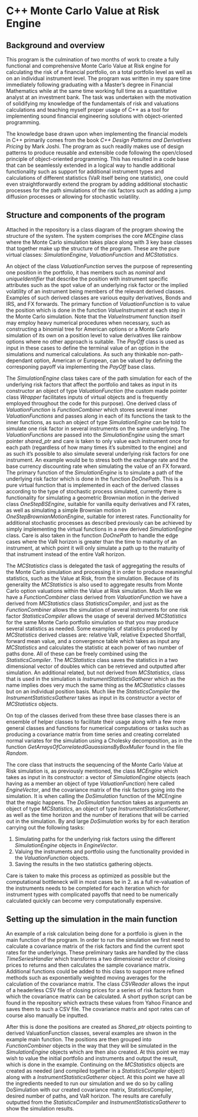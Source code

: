 # C++ Monte Carlo Value at Risk Engine

## Background and overview

This program is the culmination of two months of work to create a fully functional and comprehensive Monte Carlo Value at Risk engine for calculating the risk of a financial portfolio, on a total portfolio level as well as on an individual instrument level. The program was written in my spare time immediately following graduating with a Master’s degree in Financial Mathematics while at the same time working full time as a quantitative analyst at an investment bank. The task was undertaken with the motivation of solidifying my knowledge of the fundamentals of risk and valuations calculations and teaching myself proper usage of C++ as a tool for implementing sound financial engineering solutions with object-oriented programming.

The knowledge base drawn upon when implementing the financial models in C++ primarily comes from the book *C++ Design Patterns and Derivatives Pricing* by Mark Joshi. The program as such readily makes use of design patterns to produce reusable and extensible code following the open/closed principle of object-oriented programming. This has resulted in a code base that can be seamlessly extended in a logical way to handle additional functionality such as support for additional instrument types and calculations of different statistics (VaR itself being one statistic), one could even straightforwardly extend the program by adding additional stochastic processes for the path simulations of the risk factors such as adding a jump diffusion processes or allowing for stochastic volatility.

## Structure and components of the program

Attached in the repository is a class diagram of the program showing the structure of the system. The system comprises the core *MCEngine* class where the Monte Carlo simulation takes place along with 3 key base classes that together make up the structure of the program. These are the pure virtual classes: *SimulationEngine*, *ValuationFunction* and *MCStatistics*. 

An object of the class *ValuationFunction* serves the purpose of representing one position in the portfolio, it has members such as *nominal* and *uniqueIdentifier* that describe the position with instrument specific attributes such as the spot value of an underlying risk factor or the implied volatility of an instrument being members of the relevant derived classes. Examples of such derived classes are various equity derivatives, Bonds and IRS, and FX forwards. The primary function of *ValuationFunction* is to value the position which is done in the function *ValueInstrument* at each step in the Monte Carlo simulation. Note that the *ValueInstrument* function itself may employ heavy numerical procedures when necessary, such as constructing a binomial tree for American options or a Monte Carlo simulation of its own on a position level to value derivatives like rainbow options where no other approach is suitable. The *PayOff* class is used as input in these cases to define the terminal value of an option in the simulations and numerical calculations. As such any thinkable non-path-dependant option, American or European, can be valued by defining the corresponing payoff via implementing the *PayOff* base class.

The *SimulationEngine* class takes care of the path simulation for each of the underlying risk factors that affect the portfolio and takes as input in its constructor an object of type *ValuationFunction* (the custom made pointer class *Wrapper* facilitates inputs of virtual objects and is frequently employed throughout the code for this purpose). One derived class of *ValuationFunction* is *FunctionCombiner* which stores several inner *ValuationFunctions* and passes along in each of its functions the task to the inner functions, as such an object of type *SimulationEngine* can be told to simulate one risk factor in several instruments on the same underlying. The *ValuationFunctions* are passed into the *SimulationEngine* using the smart pointer *shared_ptr* and care is taken to only value each instrument once for each path (regardless of how many times it’s submitted to the engine) and as such it’s possible to also simulate several underlying risk factors for one instrument. An example would be to stress both the exchange rate and the base currency discounting rate when simulating the value of an FX forward. The primary function of the *SimulationEngine* is to simulate a path of the underlying risk factor which is done in the function *DoOnePath*. This is a pure virtual function that is implemented in each of the derived classes according to the type of stochastic process simulated, currently there is functionality for simulating a geometric Brownian motion in the derived class *OneStepBSEngine*, suitable for vanilla equity derivatives and FX rates, as well as simulating a simple Brownian motion in *OneStepBrownianMotionEngine*, suitable for interest rates. Functionality for additional stochastic processes as described previously can be achieved by simply implementing the virtual functions in a new derived *SimulationEngine* class. Care is also taken in the function *DoOnePath* to handle the edge cases where the VaR horizon is greater than the time to maturity of an instrument, at which point it will only simulate a path up to the maturity of that instrument instead of the entire VaR horizon.

The *MCStatistics* class is delegated the task of aggregating the results of the Monte Carlo simulation and processing it in order to produce meaningful statistics, such as the Value at Risk, from the simulation. Because of its generality the *MCStatistics* is also used to aggregate results from Monte Carlo option valuations within the Value at Risk simulation. Much like we have a *FunctionCombiner* class derived from *ValuationFunction* we have a derived from *MCStatistics* class *StatisticsCompiler*, and just as the *FunctionCombiner* allows the simulation of several instruments for one risk factor *StatisticsCompiler* allows the usage of several derived *MCStatistics* for the same Monte Carlo portfolio simulation so that you may produce several statistics as needed. Some examples of statistics produced by *MCStatistics* derived classes are: relative VaR, relative Expected Shortfall, forward mean value, and a convergence table which takes as input any *MCStatistics* and calculates the statistic at each power of two number of paths done. All of these can be freely combined using the *StatisticsCompiler*. The *MCStatistics* class saves the statistics in a two dimensional vector of doubles which can be retrieved and outputted after simulation. An additional related, but not derived from *MCStatistics*, class that is used in the simulation is *InstrumentStatisticsGatherer* which as the name implies does very much the same thing as the *MCStatistics* classes but on an individual position basis. Much like the *StatisticsCompiler* the *InstrumentStatisticsGatherer* takes as input in its constructor a vector of *MCStatistics* objects.

On top of the classes derived from these three base classes there is an ensemble of helper classes to facilitate their usage along with a few more general classes and functions for numerical computations or tasks such as producing a covariance matrix from time series and creating correlated normal variates for the simulation using a Cholesky decomposition, as in the function *GetArraysOfCorrelatedGauassiansByBoxMuller* found in the file *Random*.

The core class that instructs the sequencing of the Monte Carlo Value at Risk simulation is, as previously mentioned, the class *MCEngine* which takes as input in its constructor: a vector of *SimulationEngine* objects (each having as a member an object of type *ValuationFunction*) here called *EngineVector*, and the covariance matrix of the risk factors going into the simulation. It is when calling the *DoSimulation* function of the MCEngine that the magic happens. The *DoSimulation* function takes as arguments an object of type *MCStatistics*, an object of type *InstrumentStatisticsGatherer*, as well as the time horizon and the number of iterations that will be carried out in the simulation. By and large *DoSimulation* works by for each iteration carrying out the following tasks:
1. Simulating paths for the underlying risk factors using the different *SimulationEngine* objects in *EngineVector*.
2. Valuing the instruments and portfolio using the functionality provided in the *ValuationFunction* objects.
3. Saving the results in the two statistics gathering objects.

Care is taken to make this process as optimized as possible but the computational bottleneck will in most cases be in 2. as a full re-valuation of the instruments needs to be completed for each iteration which for instrument types with complicated payoffs that need to be numerically calculated quickly can become very computationally expensive.

## Setting up the simulation in the main function

An example of a risk calculation being done for a portfolio is given in the main function of the program. In order to run the simulation we first need to calculate a covariance matrix of the risk factors and find the current spot rates for the underlyings. These preliminary tasks are handled by the class *TimeSeriesHandler* which transforms a two dimensional vector of closing prices to returns and then calculates the sample covariance matrix. Additional functions could be added to this class to support more refined methods such as exponentially weighted moving averages for the calculation of the covariance matrix. The class *CSVReader* allows the input of a headerless CSV file of closing prices for a series of risk factors from which the covariance matrix can be calculated. A short python script can be found in the repository which extracts these values from Yahoo Finance and saves them to such a CSV file. The covariance matrix and spot rates can of course also manually be inputted.

After this is done the positions are created as *Shared_ptr* objects pointing to derived ValuationFunction classes, several examples are shwon in the example main function. The positions are then grouped into *FunctionCombiner* objects in the way that they will be simulated in the *SimulationEngine* objects which are then also created.
At this point we may wish to value the initial portfolio and instruments and output the result, which is done in the example. Continuing on the *MCStatistics* objects are created as needed (and compiled together in a *StatisticsCompiler* object) along with a *InstrumentStatisticsGatherer* object. At this point we have all the ingredients needed to run our simulation and we do so by calling DoSimulation with our created covariance matrix, StatisticsCompiler, desired number of paths, and VaR horizon. The results are carefully outputted from the *StatisticsCompiler* and *InstrumentStatisticsGatherer* to show the simulation results.
